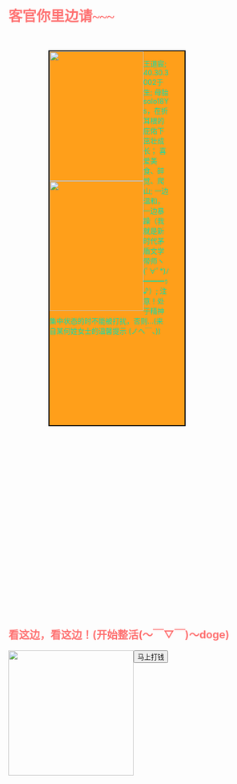 <!DOCTYPE html>
<html>
<head>
<style>
body {
  background-image: url("E:/计概/GitHub/54188-gif.github.io/背景0.jpg");
}
.h1 {
  font-family: "Lucida Handwriting", "Brush Script MT", Cursive;
}
h1{color: hsl(0, 99%, 72%);}
h2{color: hsl(0, 99%, 72%);}
p{color: hsl(167, 94%, 45%);}
div.ok{
  border: 2px solid black;
  margin-top: 50px;
  margin-bottom: 400px;
  margin-right: 150px;
  margin-left: 80px;
  background-color: hsl(35, 100%, 55%);
  padding-top: 0px;
  padding-right: 30px;
  padding-bottom: 165px;
  padding-left: 0px;
}
img {
 float: left;
}
div.ojbk {
 clear: both;
} 
</style>
	<meta charset="utf-8">
	<title>王道宸</title>
</head>
<body>
	<h1 class="h1">客官你里边请~~~</h1>
	<div class="ok">
  	<img src="E:/计概/GitHub/54188-gif.github.io/沉眠者.jpg" width="187.5" height="259">
  	<img src="E:/计概/GitHub/54188-gif.github.io/奶制品.jpg" width="187.5" height="259">
  	<p>
	    王道宸;
	    40.30.3002于生;
	    母胎solo18Ys，在折耳根的庇佑下茁壮成长；
	    喜爱美食、碎觉、爬山;
	    一边温和，一边暴躁（我就是新时代茅盾文学带师ヽ(ﾟ∀ﾟ*)ﾉ━━━ｩ♪）;
	    注意！处于精神集中状态的时不能被打扰，否则...(来自某何姓女士的温馨提示  (ノへ￣、))
	</p>
	<div class=“ojbk”></div>
	</div>
	<div>
  <h2>看这边，看这边！(开始整活(～￣▽￣)～doge)</h2>
<img src="E:/计概/GitHub/54188-gif.github.io/整活.jfif" width="250" height="250">
<button onclick="myFunction()">马上打钱</button>
<p id="demo"></p>
<script>
function myFunction(){
	var x;
	var person=prompt("请输入你的银行卡号");
	if (person!=null && person!=""){
	    x="你好 ，用户" + person + "的账户余额已被清空";
	    document.getElementById("demo").innerHTML=x;
	}
}
</script>
</div>
</body>
</html
